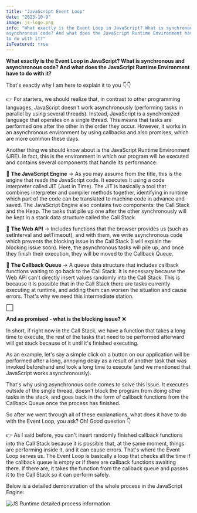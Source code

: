 ```yaml
---
title: "JavaScript Event Loop"
date: "2023-10-9"
image: js-logo.png
info: "What exactly is the Event Loop in JavaScript? What is synchronous and
asynchronous code? And what does the JavaScript Runtime Environment have
to do with it?"
isFeatured: true
---
```


**What exactly is the Event Loop in JavaScript? What is synchronous and
asynchronous code? And what does the JavaScript Runtime Environment have
to do with it?**

That\'s exactly why I am here to explain it to you 👇👇

👉 For starters, we should realize that, in contrast to other programming
languages, JavaScript doesn\'t work asynchronously (performing tasks in
parallel by using several threads). Instead, JavaScript is a
synchronized language that operates on a single thread. This means that
tasks are performed one after the other in the order they occur.
However, it works in an asynchronous environment by using callbacks and
also promises, which are more common these days.

Another thing we should know about is the JavaScript Runtime Environment
(JRE). In fact, this is the environment in which our program will be
executed and contains several components that handle its performance:

🔸 **The JavaScript Engine** -\> As you may assume from the title, this is
the engine that reads the JavaScript code. It executes it using a code
interpreter called JIT (Just in Time). The JIT is basically a tool that
combines interpreter and compiler methods together, identifying in
runtime which part of the code can be translated to machine code in
advance and saved. The JavaScript Engine also contains two components:
the Call Stack and the Heap. The tasks that pile up one after the other
synchronously will be kept in a stack data structure called the Call
Stack.

🔸 **The Web API** -\> Includes functions that the browser provides us (such
as setInterval and setTimeout), and with them, we write asynchronous
code which prevents the blocking issue in the Call Stack (I will explain
the blocking issue soon). Here, the asynchronous tasks will pile up, and
once they finish their execution, they will be moved to the Callback
Queue.

🔸 **The Callback Queue** -\> A queue data structure that includes callback
functions waiting to go back to the Call Stack. It is necessary because
the Web API can\'t directly insert values randomly into the Call Stack.
This is because it is possible that in the Call Stack there are tasks
currently executing at runtime, and adding them can worsen the situation
and cause errors. That\'s why we need this intermediate station.

⬜

**And as promised - what is the blocking issue?** ❌

In short, if right now in the Call Stack, we have a function that takes
a long time to execute, the rest of the tasks that need to be performed
afterward will get stuck because of it until it\'s finished executing.

As an example, let\'s say a simple click on a button on our application
will be performed after a long, annoying delay as a result of another
task that was invoked beforehand and took a long time to execute (and we
mentioned that JavaScript works asynchronously).

That\'s why using asynchronous code comes to solve this issue. It
executes outside of the single thread, doesn\'t block the program from
doing other tasks in the stack, and goes back in the form of callback
functions from the Callback Queue once the process has finished.

So after we went through all of these explanations, what does it have to
do with the Event Loop, you ask? Oh! Good question 👇

👉 As I said before, you can\'t insert randomly finished callback functions
into the Call Stack because it is possible that, at the same moment,
things are performing inside it, and it can cause errors. That\'s where
the Event Loop serves us. The Event Loop is basically a loop that checks
all the time if the callback queue is empty or if there are callback
functions awaiting there. If there are, it takes the function from the
callback queue and passes it to the Call Stack so it can perform safely.

Below is a detailed demonstration of the whole process in the JavaScript Engine:

![JS Runtime detailed process information](js-event-loop.png)
